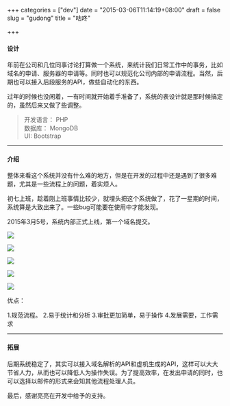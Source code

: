 +++
categories = ["dev"]
date = "2015-03-06T11:14:19+08:00"
draft = false
slug = "gudong"
title = "咕咚"

+++

#### 设计 

年前在公司和几位同事讨论打算做一个系统，来统计我们日常工作中的事务，比如域名的申请、服务器的申请等。同时也可以规范化公司内部的申请流程。当然，后期也可以接入后段服务的API，做些自动化的东西。

过年的时候也没闲着，一有时间就开始着手准备了，系统的表设计就是那时候搞定的，虽然后来又做了些调整。
 
> 开发语言： PHP  
> 数据库： MongoDB  
> UI: Bootstrap

----

#### 介绍

整体来看这个系统并没有什么难的地方，但是在开发的过程中还是遇到了很多难题，尤其是一些流程上的问题，着实烦人。

初七上班，趁着刚上班事情比较少，就埋头把这个系统做了，花了一星期的时间，系统算是大致出来了。一些bug可能要在使用中才能发现。

2015年3月5号，系统内部正式上线，第一个域名提交。


![](/images/2015/1425612084.png)

![](/images/2015/1425612110.png)

![](/images/2015/1425612126.png)

![](/images/2015/1425612151.png)

![](/images/2015/1425612187.png)

优点：

1.规范流程。
2.易于统计和分析
3.审批更加简单，易于操作
4.发展需要，工作需求

----
#### 拓展

后期系统稳定了，其实可以接入域名解析的API和虚机生成的API，这样可以大大节省人力，从而也可以降低人为操作失误。为了提高效率，在发出申请的同时，也可以选择以邮件的形式来会知其他流程处理人员。

最后，感谢亮亮在开发中给予的支持。